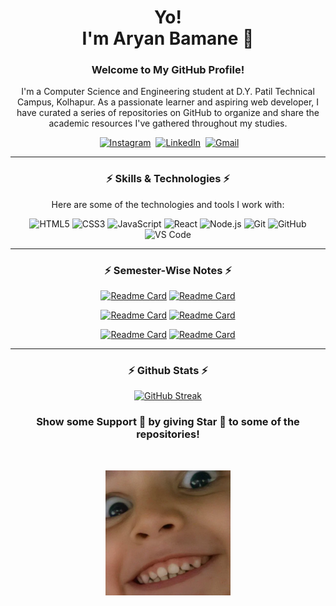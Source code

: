 <p>
  <h1 align="center">Yo!<br> I'm Aryan Bamane 👋</h1>
</p>

<p>
  <h3 align="center">Welcome to My GitHub Profile!
</h3>
</p>
<div align="center">

<p> 
I'm  a Computer Science and Engineering student at D.Y. Patil Technical Campus, Kolhapur. As a passionate learner and aspiring web developer, I have curated a series of repositories on GitHub to organize and share the academic resources I've gathered throughout my studies. 
</p>

<p align="center">
&nbsp;
<a href="https://instagram.com"><img src="https://img.shields.io/badge/instagram-%23E4405F.svg?&style=for-the-badge&logo=instagram&logoColor=white" alt="Instagram" /></a>&nbsp;
<a href="https://www.linkedin.com/"><img src="https://img.shields.io/badge/linkedin-%230077B5.svg?&style=for-the-badge&logo=linkedin&logoColor=white" alt="LinkedIn" /></a>&nbsp;
<a href="mailto:aryanbamane2@gmail.com?subject=Yo%Aryan"><img src="https://img.shields.io/badge/gmail-%23D14836.svg?&style=for-the-badge&logo=gmail&logoColor=white" alt="Gmail"/></a>&nbsp;
<!-- <a href="ary.is-a.dev"><img alt="Website" src="https://img.shields.io/website?style=for-the-badge&up_message=portfolio&url=https://ary.is-a.dev"></a> -->
</p>

---

<h3 align="center">⚡ Skills & Technologies ⚡</h3>

Here are some of the technologies and tools I work with:

![HTML5](https://img.shields.io/badge/-HTML5-E34F26?style=flat-square&logo=html5&logoColor=white)
![CSS3](https://img.shields.io/badge/-CSS3-1572B6?style=flat-square&logo=css3&logoColor=white)
![JavaScript](https://img.shields.io/badge/-JavaScript-F7DF1E?style=flat-square&logo=javascript&logoColor=black)
![React](https://img.shields.io/badge/-React-61DAFB?style=flat-square&logo=react&logoColor=black)
![Node.js](https://img.shields.io/badge/-Node.js-339933?style=flat-square&logo=node.js&logoColor=white)
![Git](https://img.shields.io/badge/-Git-F05032?style=flat-square&logo=git&logoColor=white)
![GitHub](https://img.shields.io/badge/-GitHub-181717?style=flat-square&logo=github&logoColor=white)
![VS Code](https://img.shields.io/badge/-VS%20Code-007ACC?style=flat-square&logo=visual-studio-code&logoColor=white)

---
<h3 align="center">⚡ Semester-Wise Notes ⚡</h3>


[![Readme Card](https://github-readme-stats.vercel.app/api/pin/?username=aryan2bamane&repo=SEM-III&theme=vision-friendly-dark)](https://github.com/aryan2bamane/SEM-III)
[![Readme Card](https://github-readme-stats.vercel.app/api/pin/?username=aryan2bamane&repo=SEM-IV&theme=vision-friendly-dark)](https://github.com/aryan2bamane/SEM-IV)

[![Readme Card](https://github-readme-stats.vercel.app/api/pin/?username=kateshweta&repo=SEM-V&theme=vision-friendly-dark)](https://github.com/kateshweta/SEM-V)
[![Readme Card](https://github-readme-stats.vercel.app/api/pin/?username=kateshweta&repo=SEM-VI&theme=vision-friendly-dark)](https://github.com/kateshweta/SEM-VI)

[![Readme Card](https://github-readme-stats.vercel.app/api/pin/?username=aryan2bamane&repo=SEM-VII&theme=vision-friendly-dark)](https://github.com/aryan2bamane/SEM-VII) [![Readme Card](https://github-readme-stats.vercel.app/api/pin/?username=aryan2bamane&repo=SEM-VIII&theme=vision-friendly-dark)](https://github.com/aryan2bamane/SEM-VIII)

---

<h3 align="center">⚡ Github Stats ⚡</h3>

[![GitHub Streak](https://github-readme-streak-stats.herokuapp.com?user=aryan2bamane&theme=vision-friendly-dark)](https://git.io/streak-stats)

</div>


<h3 align="center">Show some Support 🤝 by giving Star 🌟 to some of the repositories!</h3>
</p>
<br><p align="center"><img src="./smilingKid.webp" height="200px" /></p>
